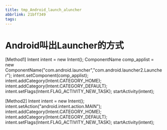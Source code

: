 ```yaml
---
title: tmp_Android_launch_aluncher
abbrlink: 21bff349
tags:
---
```

Android叫出Launcher的方式
===

[Method1]
Intent intent = new Intent();
ComponentName comp_applist = new ComponentName("com.android.launcher","com.android.launcher2.Launcher");
intent.setComponent(comp_applist);
intent.addCategory(Intent.CATEGORY_HOME);
intent.addCategory(Intent.CATEGORY_DEFAULT);
intent.setFlags(Intent.FLAG_ACTIVITY_NEW_TASK);
startActivity(intent);

[Method2]
Intent intent = new Intent();
intent.setAction("android.intent.action.MAIN");
intent.addCategory(Intent.CATEGORY_HOME);
intent.addCategory(Intent.CATEGORY_DEFAULT);
intent.setFlags(Intent.FLAG_ACTIVITY_NEW_TASK);
startActivity(intent);